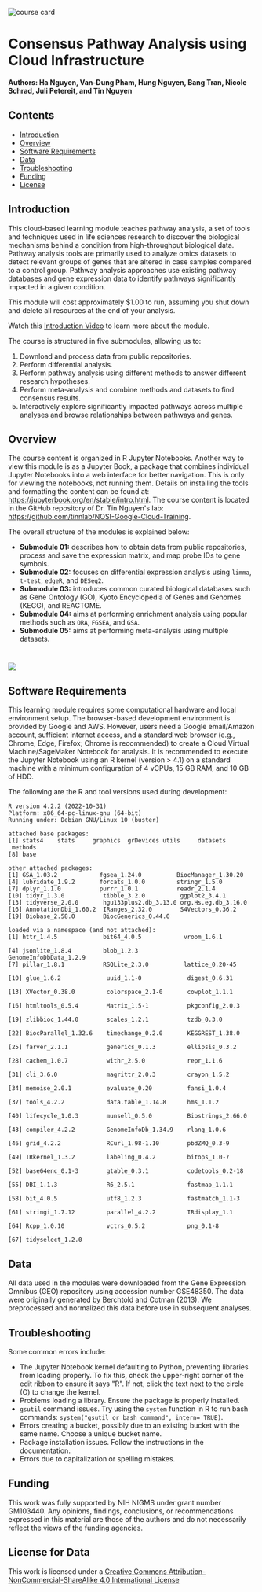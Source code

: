 ![course card](images/UNR-course-card.png)

# Consensus Pathway Analysis using Cloud Infrastructure
**Authors: Ha Nguyen, Van-Dung Pham, Hung Nguyen, Bang Tran, Nicole Schrad, Juli Petereit, and Tin Nguyen**

## Contents

+ [Introduction](#introduction)
+ [Overview](#overview)
+ [Software Requirements](#software-requirements)
+ [Data](#data)
+ [Troubleshooting](#troubleshooting)
+ [Funding](#funding)
+ [License](#license-for-data)

## Introduction

This cloud-based learning module teaches pathway analysis, a set of tools and techniques used in life sciences research to discover the biological mechanisms behind a condition from high-throughput biological data. Pathway analysis tools are primarily used to analyze omics datasets to detect relevant groups of genes that are altered in case samples compared to a control group. Pathway analysis approaches use existing pathway databases and gene expression data to identify pathways significantly impacted in a given condition.

This module will cost approximately $1.00 to run, assuming you shut down and delete all resources at the end of your analysis.

Watch this [Introduction Video](https://youtu.be/fs5YamLHPcA) to learn more about the module.

The course is structured in five submodules, allowing us to:
1. Download and process data from public repositories.
2. Perform differential analysis.
3. Perform pathway analysis using different methods to answer different research hypotheses.
4. Perform meta-analysis and combine methods and datasets to find consensus results.
5. Interactively explore significantly impacted pathways across multiple analyses and browse relationships between pathways and genes.

## Overview

The course content is organized in R Jupyter Notebooks.  Another way to view this module is as a Jupyter Book, a package that combines individual Jupyter Notebooks into a web interface for better navigation. This is only for viewing the notebooks, not running them. Details on installing the tools and formatting the content can be found at: https://jupyterbook.org/en/stable/intro.html. The course content is located in the GitHub repository of Dr. Tin Nguyen's lab: https://github.com/tinnlab/NOSI-Google-Cloud-Training.

The overall structure of the modules is explained below:

+ **Submodule 01:** describes how to obtain data from public repositories, process and save the expression matrix, and map probe IDs to gene symbols.
+ **Submodule 02:** focuses on differential expression analysis using `limma`, `t-test`, `edgeR`, and `DESeq2`.
+ **Submodule 03:** introduces common curated biological databases such as Gene Ontology (GO), Kyoto Encyclopedia of Genes and Genomes (KEGG), and REACTOME.
+ **Submodule 04:** aims at performing enrichment analysis using popular methods such as `ORA`, `FGSEA`, and `GSA`.
+ **Submodule 05:** aims at performing meta-analysis using multiple datasets.

# ![](./images/Main-img.png)

## Software Requirements

This learning module requires some computational hardware and local environment setup.  The browser-based development environment is provided by Google and AWS. However, users need a Google email/Amazon account, sufficient internet access, and a standard web browser (e.g., Chrome, Edge, Firefox; Chrome is recommended) to create a Cloud Virtual Machine/SageMaker Notebook for analysis.  It is recommended to execute the Jupyter Notebook using an R kernel (version > 4.1) on a standard machine with a minimum configuration of 4 vCPUs, 15 GB RAM, and 10 GB of HDD.

The following are the R and tool versions used during development:

```
R version 4.2.2 (2022-10-31)
Platform: x86_64-pc-linux-gnu (64-bit)
Running under: Debian GNU/Linux 10 (buster)

attached base packages:
[1] stats4    stats     graphics  grDevices utils     datasets  methods 
[8] base    

other attached packages:
[1] GSA_1.03.2            fgsea_1.24.0          BiocManager_1.30.20 
[4] lubridate_1.9.2       forcats_1.0.0         stringr_1.5.0       
[7] dplyr_1.1.0           purrr_1.0.1           readr_2.1.4         
[10] tidyr_1.3.0           tibble_3.2.0          ggplot2_3.4.1       
[13] tidyverse_2.0.0       hgu133plus2.db_3.13.0 org.Hs.eg.db_3.16.0 
[16] AnnotationDbi_1.60.2  IRanges_2.32.0        S4Vectors_0.36.2    
[19] Biobase_2.58.0        BiocGenerics_0.44.0 

loaded via a namespace (and not attached):
[1] httr_1.4.5             bit64_4.0.5            vroom_1.6.1          
[4] jsonlite_1.8.4         blob_1.2.3             GenomeInfoDbData_1.2.9
[7] pillar_1.8.1           RSQLite_2.3.0          lattice_0.20-45      
[10] glue_1.6.2             uuid_1.1-0             digest_0.6.31        
[13] XVector_0.38.0         colorspace_2.1-0       cowplot_1.1.1        
[16] htmltools_0.5.4        Matrix_1.5-1           pkgconfig_2.0.3      
[19] zlibbioc_1.44.0        scales_1.2.1           tzdb_0.3.0           
[22] BiocParallel_1.32.6    timechange_0.2.0       KEGGREST_1.38.0      
[25] farver_2.1.1           generics_0.1.3         ellipsis_0.3.2        
[28] cachem_1.0.7           withr_2.5.0            repr_1.1.6           
[31] cli_3.6.0              magrittr_2.0.3         crayon_1.5.2         
[34] memoise_2.0.1          evaluate_0.20          fansi_1.0.4          
[37] tools_4.2.2            data.table_1.14.8      hms_1.1.2            
[40] lifecycle_1.0.3        munsell_0.5.0          Biostrings_2.66.0    
[43] compiler_4.2.2         GenomeInfoDb_1.34.9    rlang_1.0.6          
[46] grid_4.2.2             RCurl_1.98-1.10        pbdZMQ_0.3-9         
[49] IRkernel_1.3.2         labeling_0.4.2         bitops_1.0-7         
[52] base64enc_0.1-3        gtable_0.3.1           codetools_0.2-18     
[55] DBI_1.1.3              R6_2.5.1               fastmap_1.1.1        
[58] bit_4.0.5              utf8_1.2.3             fastmatch_1.1-3      
[61] stringi_1.7.12         parallel_4.2.2         IRdisplay_1.1        
[64] Rcpp_1.0.10            vctrs_0.5.2            png_0.1-8            
[67] tidyselect_1.2.0
```

## Data

All data used in the modules were downloaded from the Gene Expression Omnibus (GEO) repository using accession number GSE48350.  The data were originally generated by Berchtold and Cotman (2013). We preprocessed and normalized this data before use in subsequent analyses.

## Troubleshooting

Some common errors include:

- The Jupyter Notebook kernel defaulting to Python, preventing libraries from loading properly. To fix this, check the upper-right corner of the edit ribbon to ensure it says "R". If not, click the text next to the circle (O) to change the kernel.
- Problems loading a library.  Ensure the package is properly installed.
- `gsutil` command issues. Try using the `system` function in R to run bash commands: `system("gsutil or bash command", intern= TRUE)`.
- Errors creating a bucket, possibly due to an existing bucket with the same name. Choose a unique bucket name.
- Package installation issues. Follow the instructions in the documentation.
- Errors due to capitalization or spelling mistakes.


## Funding

This work was fully supported by NIH NIGMS under grant number GM103440. Any opinions, findings, conclusions, or recommendations expressed in this material are those of the authors and do not necessarily reflect the views of the funding agencies.

## License for Data

This work is licensed under a [Creative Commons Attribution-NonCommercial-ShareAlike 4.0 International License](http://creativecommons.org/licenses/by-nc-sa/4.0/)
